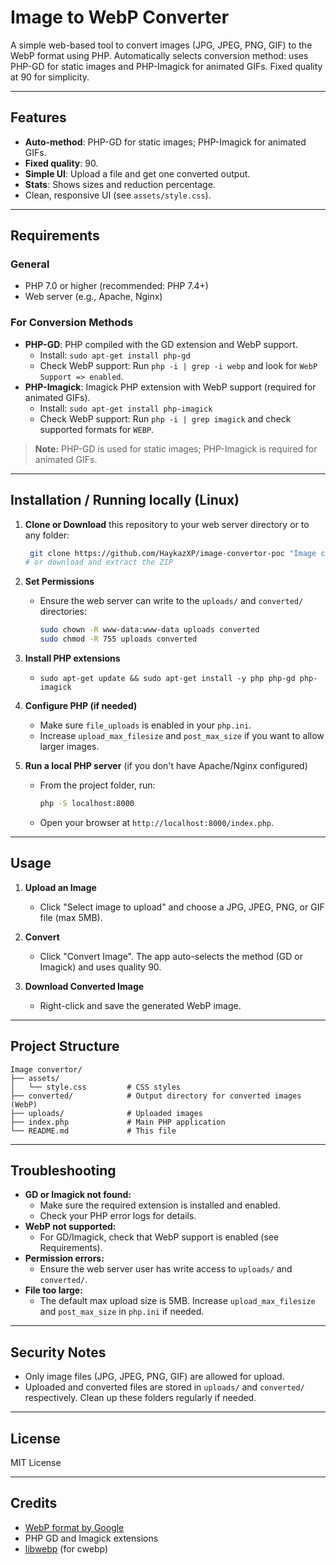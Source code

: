 # Image to WebP Converter

A simple web-based tool to convert images (JPG, JPEG, PNG, GIF) to the WebP format using PHP. Automatically selects conversion method: uses PHP-GD for static images and PHP-Imagick for animated GIFs. Fixed quality at 90 for simplicity.

---

## Features
- **Auto-method**: PHP-GD for static images; PHP-Imagick for animated GIFs.
- **Fixed quality**: 90.
- **Simple UI**: Upload a file and get one converted output.
- **Stats**: Shows sizes and reduction percentage.
- Clean, responsive UI (see `assets/style.css`).

---

## Requirements

### General
- PHP 7.0 or higher (recommended: PHP 7.4+)
- Web server (e.g., Apache, Nginx)

### For Conversion Methods
- **PHP-GD**: PHP compiled with the GD extension and WebP support.
    - Install: `sudo apt-get install php-gd`
    - Check WebP support: Run `php -i | grep -i webp` and look for `WebP Support => enabled`.
- **PHP-Imagick**: Imagick PHP extension with WebP support (required for animated GIFs).
    - Install: `sudo apt-get install php-imagick`
    - Check WebP support: Run `php -i | grep imagick` and check supported formats for `WEBP`.

> **Note:** PHP-GD is used for static images; PHP-Imagick is required for animated GIFs.

---

## Installation / Running locally (Linux)

1. **Clone or Download** this repository to your web server directory or to any folder:
   ```sh
    git clone https://github.com/HaykazXP/image-convertor-poc "Image convertor"
   # or download and extract the ZIP
   ```

2. **Set Permissions**
   - Ensure the web server can write to the `uploads/` and `converted/` directories:
     ```sh
     sudo chown -R www-data:www-data uploads converted
     sudo chmod -R 755 uploads converted
     ```

3. **Install PHP extensions**
    - `sudo apt-get update && sudo apt-get install -y php php-gd php-imagick`

4. **Configure PHP (if needed)**
   - Make sure `file_uploads` is enabled in your `php.ini`.
   - Increase `upload_max_filesize` and `post_max_size` if you want to allow larger images.

5. **Run a local PHP server** (if you don't have Apache/Nginx configured)
    - From the project folder, run:
      ```sh
      php -S localhost:8000
      ```
    - Open your browser at `http://localhost:8000/index.php`.

---

## Usage

1. **Upload an Image**
    - Click "Select image to upload" and choose a JPG, JPEG, PNG, or GIF file (max 5MB).

2. **Convert**
    - Click "Convert Image". The app auto-selects the method (GD or Imagick) and uses quality 90.

3. **Download Converted Image**
    - Right-click and save the generated WebP image.

---

## Project Structure

```
Image convertor/
├── assets/
│   └── style.css         # CSS styles
├── converted/            # Output directory for converted images (WebP)
├── uploads/              # Uploaded images
├── index.php             # Main PHP application
└── README.md             # This file
```

---

## Troubleshooting

- **GD or Imagick not found:**
  - Make sure the required extension is installed and enabled.
  - Check your PHP error logs for details.
- **WebP not supported:**
  - For GD/Imagick, check that WebP support is enabled (see Requirements).
- **Permission errors:**
  - Ensure the web server user has write access to `uploads/` and `converted/`.
- **File too large:**
  - The default max upload size is 5MB. Increase `upload_max_filesize` and `post_max_size` in `php.ini` if needed.

---

## Security Notes
- Only image files (JPG, JPEG, PNG, GIF) are allowed for upload.
- Uploaded and converted files are stored in `uploads/` and `converted/` respectively. Clean up these folders regularly if needed.

---

## License

MIT License

---

## Credits
- [WebP format by Google](https://developers.google.com/speed/webp/)
- PHP GD and Imagick extensions
- [libwebp](https://developers.google.com/speed/webp/download) (for cwebp)
